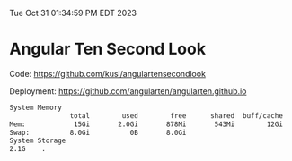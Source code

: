 Tue Oct 31 01:34:59 PM EDT 2023

# Angular Ten Second Look

Code: https://github.com/kusl/angulartensecondlook

Deployment: https://github.com/angularten/angularten.github.io

```bash
System Memory
               total        used        free      shared  buff/cache   available
Mem:            15Gi       2.0Gi       878Mi       543Mi        12Gi        12Gi
Swap:          8.0Gi          0B       8.0Gi
System Storage
2.1G	.
```
